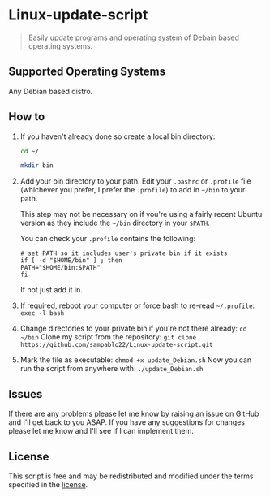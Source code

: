 # Linux-update-script
> Easily update programs and operating system of Debain based operating systems. 

## Supported Operating Systems

Any Debian based distro. 

## How to
1. If you haven't already done so create a local bin directory:
    ```sh
    cd ~/
    ```
    ```sh
    mkdir bin
    ```

2. Add your bin directory to your path. Edit your ```.bashrc``` or ```.profile``` file (whichever you prefer, I prefer the ```.profile```) to add in ```~/bin``` to your path. 

    This step may not be necessary on if you're using a fairly recent Ubuntu version as they include the ```~/bin``` directory in your ```$PATH```.

    You can check your ```.profile``` contains the following:
    ```
    # set PATH so it includes user's private bin if it exists
    if [ -d "$HOME/bin" ] ; then
    PATH="$HOME/bin:$PATH"
    fi
    ```
    If not just add it in.

3.  If required, reboot your computer or force bash to re-read ```~/.profile```:
    ```exec -l bash```
4. Change directories to your private bin if you're not there already:
    ```cd ~/bin```
    Clone my script from the repository:
    ```git clone https://github.com/sampablo22/Linux-update-script.git```
5.  Mark the file as executable:
    ```chmod +x update_Debian.sh```
    Now you can run the script from anywhere with:
    ```./update_Debian.sh```

## Issues
If there are any problems please let me know by [raising an issue] on GitHub and I'll get back to you ASAP. If you have any suggestions for changes please let me know and I'll see if I can implement them. 

## License
This script is free and may be redistributed and modified under the terms specified in the [license].

[license]: https://github.com/sampablo22/Linux-update-script/blob/master/LICENSE
[raising an issue]: https://github.com/sampablo22/Linux-update-script/issues/new